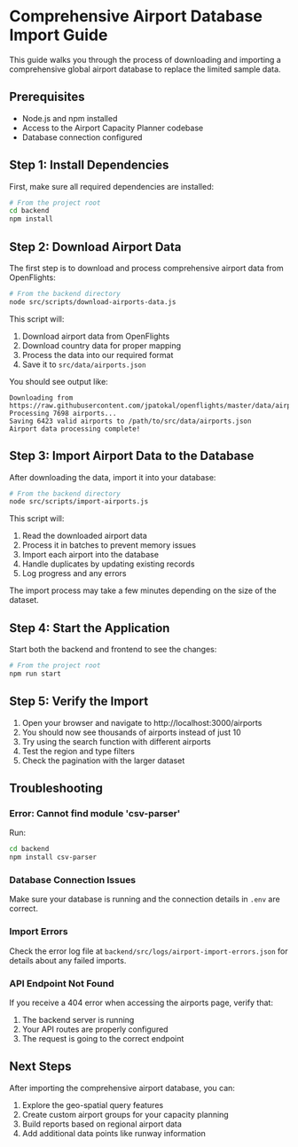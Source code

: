 # Comprehensive Airport Database Import Guide

This guide walks you through the process of downloading and importing a comprehensive global airport database to replace the limited sample data.

## Prerequisites

- Node.js and npm installed
- Access to the Airport Capacity Planner codebase
- Database connection configured

## Step 1: Install Dependencies

First, make sure all required dependencies are installed:

```bash
# From the project root
cd backend
npm install
```

## Step 2: Download Airport Data

The first step is to download and process comprehensive airport data from OpenFlights:

```bash
# From the backend directory
node src/scripts/download-airports-data.js
```

This script will:
1. Download airport data from OpenFlights
2. Download country data for proper mapping
3. Process the data into our required format
4. Save it to `src/data/airports.json`

You should see output like:
```
Downloading from https://raw.githubusercontent.com/jpatokal/openflights/master/data/airports.dat...
Processing 7698 airports...
Saving 6423 valid airports to /path/to/src/data/airports.json
Airport data processing complete!
```

## Step 3: Import Airport Data to the Database

After downloading the data, import it into your database:

```bash
# From the backend directory
node src/scripts/import-airports.js
```

This script will:
1. Read the downloaded airport data
2. Process it in batches to prevent memory issues
3. Import each airport into the database
4. Handle duplicates by updating existing records
5. Log progress and any errors

The import process may take a few minutes depending on the size of the dataset.

## Step 4: Start the Application

Start both the backend and frontend to see the changes:

```bash
# From the project root
npm run start
```

## Step 5: Verify the Import

1. Open your browser and navigate to http://localhost:3000/airports
2. You should now see thousands of airports instead of just 10
3. Try using the search function with different airports
4. Test the region and type filters
5. Check the pagination with the larger dataset

## Troubleshooting

### Error: Cannot find module 'csv-parser'

Run:
```bash
cd backend
npm install csv-parser
```

### Database Connection Issues

Make sure your database is running and the connection details in `.env` are correct.

### Import Errors

Check the error log file at `backend/src/logs/airport-import-errors.json` for details about any failed imports.

### API Endpoint Not Found

If you receive a 404 error when accessing the airports page, verify that:

1. The backend server is running
2. Your API routes are properly configured
3. The request is going to the correct endpoint

## Next Steps

After importing the comprehensive airport database, you can:

1. Explore the geo-spatial query features
2. Create custom airport groups for your capacity planning
3. Build reports based on regional airport data
4. Add additional data points like runway information 